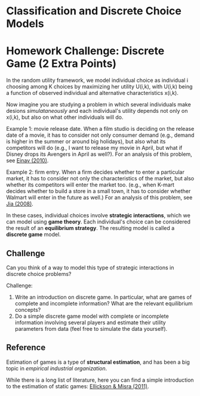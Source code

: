 # Classification and Discrete Choice Models
# Homework Challenge: Discrete Game (2 Extra Points)

In the random utility framework, we model individual choice as individual i choosing among K choices by maximizing her utility U(i,k), with U(i,k) being a function of observed individual and alternative characteristics x(i,k).

Now imagine you are studying a problem in which several individuals make desions *simulataneously* and each individual's utility depends not only on x(i,k), but also on what other individuals will do.

Example 1: movie release date. When a film studio is deciding on the release date of a movie, it has to consider not only consumer demand (e.g., demand is higher in the summer or around big holidays), but also what its competitors will do (e.g., I want to release my movie in April, but what if Disney drops its Avengers in April as well?). For an analysis of this problem, see [Einav (2010)](https://github.com/jiamingmao/data-analysis/tree/master/Materials/Dynamic%20Structural%20Models).

Example 2: firm entry. When a firm decides whether to enter a particular market, it has to consider not only the characteristics of the market, but also whether its competitors will enter the market too. (e.g., when K-mart decides whether to build a store in a small town, it has to consider whether Walmart will enter in the future as well.) For an analysis of this problem, see [Jia (2008)](https://github.com/jiamingmao/data-analysis/tree/master/Materials/Dynamic%20Structural%20Models).

In these cases, individual choices involve **strategic interactions**, which we can model using **game theory**. Each individual's choice can be considered the result of an **equilibrium strategy**. The resulting model is called a **discrete game** model.

## Challenge

Can you think of a way to model this type of strategic interactions in discrete choice problems?

Challenge: 

1. Write an introduction on discrete game. In particular, what are games of complete and incomplete information? What are the relevant equilibrium concepts? 
2. Do a simple discrete game model with complete or incomplete information involving several players and estimate their utility parameters from data (feel free to simulate the data yourself).

## Reference

Estimation of games is a type of **structural estimation**, and has been a big topic in *empirical industrial organization*.

While there is a long list of literature, here you can find a simple introduction to the estimation of static games: [Ellickson & Misra (2011)](https://github.com/jiamingmao/data-analysis/tree/master/Materials/Dynamic%20Structural%20Models).
